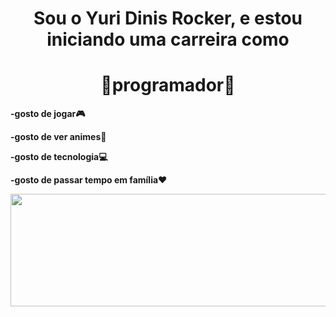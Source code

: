   <div>
    <h1 align="center">Sou o Yuri Dinis Rocker, e estou iniciando uma carreira como</h1>
    <h1 align="center"><b>📱programador📱<b></h1>
  </div>
    
 <div>   
      
  <div>  
    <p>-gosto de jogar🎮
    <p>-gosto de ver animes💮
    <p>-gosto de tecnologia💻
    <p>-gosto de passar tempo em família❤
  </div>
  
  <div align="center">
     <a href="https://github.com/YuriDinisRocker">
      <img height="180em" width="650rem" img-aling="center" src="https://github-readme-stats.vercel.app/api?username=YuriDinisRocker&amp;show_icons=true&amp;theme=dark&amp;include_all_commits=true&amp;count_private=true" style="max-width: 100%;">
     </a>
  </div>
  
  </div>
